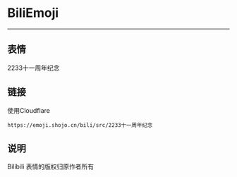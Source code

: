 # BiliEmoji
---
## 表情
2233十一周年纪念
## 链接
使用Cloudflare
```
https://emoji.shojo.cn/bili/src/2233十一周年纪念
```
## 说明
Bilibili 表情的版权归原作者所有
